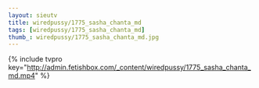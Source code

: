 ```yaml
--- 
layout: sieutv
title: wiredpussy/1775_sasha_chanta_md
tags: [wiredpussy/1775_sasha_chanta_md]
thumb_: wiredpussy/1775_sasha_chanta_md.jpg
---
```

{% include tvpro key="http://admin.fetishbox.com/_content/wiredpussy/1775_sasha_chanta_md.mp4" %} 
